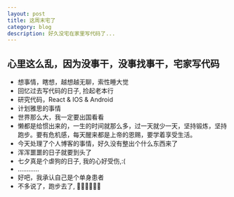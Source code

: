 ```yaml
---
layout: post
title: 这周末宅了
category: blog
description: 好久没宅在家里写代码了...
---
```


## 心里这么乱，因为没事干，没事找事干，宅家写代码

*  想事情，瞎想，越想越无聊，索性睡大觉
*  回忆过去写代码的日子, 捡起老本行 
*  研究代码，React & IOS & Android
*  计划雅思的事情
*  世界那么大，我一定要出国看看
*  懒都是给惯出来的，一生的时间就那么多，过一天就少一天，坚持锻炼，坚持跑步。要有危机感，每天醒来都是上帝的恩赐，要学着享受生活。
*  今天处理了个人博客的事情，好久没有整出个什么东西来了
*  浑浑噩噩的日子就要到头了
*  七夕真是个虐狗的日子, 我的心好受伤,:(
*  ............
*  好吧，我承认自己是个单身患者
*  不多说了，跑步去了, 🏃🏃🏃🏃🏃🏃

